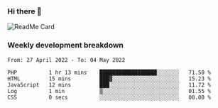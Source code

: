 ### Hi there 👋

<!--
**itzcy/itzcy** is a ✨ _special_ ✨ repository because its `README.md` (this file) appears on your GitHub profile.

Here are some ideas to get you started:

- 🔭 I’m currently working on ...
- 🌱 I’m currently learning ...
- 👯 I’m looking to collaborate on ...
- 🤔 I’m looking for help with ...
- 💬 Ask me about ...
- 📫 How to reach me: ...
- 😄 Pronouns: ...
- ⚡ Fun fact: ...
-->
![ReadMe Card](https://github-readme-stats.vercel.app/api?username=itzcy&show_icons=true&title_color=2d3198&icon_color=797cb8&text_color=24292e&bg_color=f6f8fa)

### Weekly development breakdown
<!--START_SECTION:waka-->

```text
From: 27 April 2022 - To: 04 May 2022

PHP          1 hr 13 mins    ██████████████████░░░░░░░   71.50 %
HTML         15 mins         ███▓░░░░░░░░░░░░░░░░░░░░░   15.23 %
JavaScript   12 mins         ███░░░░░░░░░░░░░░░░░░░░░░   11.72 %
Log          1 min           ▒░░░░░░░░░░░░░░░░░░░░░░░░   01.55 %
CSS          0 secs          ░░░░░░░░░░░░░░░░░░░░░░░░░   00.00 %
```

<!--END_SECTION:waka-->
